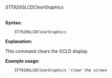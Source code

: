 <div class="section">

<div class="titlepage">

<div>

<div>

###### <span id="st7920glcdcleargraphics"></span>ST7920GLCDClearGraphics

</div>

</div>

</div>

<span class="strong">**Syntax:**</span>

``` screen
    ST7920GLCDClearGraphics
```

<span class="strong">**Explanation:**</span>

This command clears the GCLD display.

<span class="strong">**Example usage:**</span>

``` screen
    ST7920GLCDClearGraphics 'clear the screen
```

</div>
